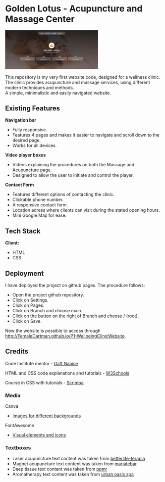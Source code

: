 # Golden Lotus - Acupuncture and Massage Center
<img
  src="Assets\Images\Frontpage.png"
  alt="Screenshot of the front page"
  style="display: inline-block; margin: 0 auto; max-width: 300px">

This repository is my very first website code, designed for a wellness clinic. 
The clinic provides acupuncture and massage services, using different modern techniques and methods. <br>
A simple, minimalistic and easily navigated website.

## Existing Features

**Navigation bar** 
- Fully responsive. 
- Features 4 pages and makes it easier to navigate and scroll down to the desired page.
- Works for all devices.


**Video player boxes**
- Videos explaining the procedures on both the Massage and Acupuncture page. 
- Designed to allow the user to initiate and control the player. 


**Contact Form** 
- Features different options of contacting the clinic. 
- Clickable phone number. 
- A responsive contact form. 
- Location adress where clients can visit during the stated opening hours.
- Mini Google Map for ease.

## Tech Stack
**Client:** 
- HTML
- CSS

## Deployment

I have deployed the project on github pages. The procedure follows:
- Open the project github repository.
- Click on Settings.
- Click on Pages.
- Click on Branch and choose main.
- Click on the button on the right of Branch and choose / (root).
- Click on Save.

Now the website is possible to access through http://FemaleCartman.github.io/P1-WellbeingClinicWebsite.

## Credits

Code Institute mentor - [Gaff Naoise](https://github.com/NaoiseGaffney)

HTML and CSS code explanations and tutorials - [W3Schools](w3schools.com/)

Course in CSS with tutorials - [Scrimba](scrimba.com/learn/cssgrid)

### Media

Canva
- [Images for different backgrounds](canva.com)

FontAwesome
- [Visual elements and icons](fontawesome.com/icons)

### Textboxes
- Laser acupuncture text content was taken from [betterlife-terapia](betterlife-terapia.pl/specials/laser-acupuncture/)
- Magnet acupuncture text content was taken from [mariatebar](https://mariatebar.com/specials/acupuncture-magnet-therapy/)
- Deep tissue text content was taken from [ppmr](https://www.ppmr.net/deep-tissue-massage)
- Aromatherapy text content was taken from [urban oasis spa](urban-oasis-spa.com/aromatherapy-massage)
